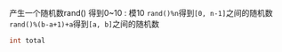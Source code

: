产生一个随机数rand()
得到0~10 : 模10
`rand()%n`得到`[0, n-1]`之间的随机数
`rand()%(b-a+1)+a`得到`[a, b]`之间的随机数


```C++
int total
```